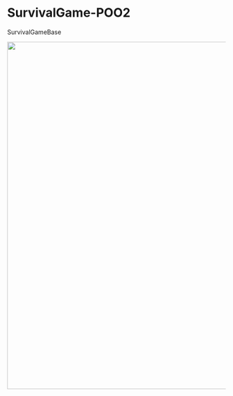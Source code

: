 # SurvivalGame-POO2
SurvivalGameBase

<p align="center">
  <img width="600" height="800" src="">
</p>